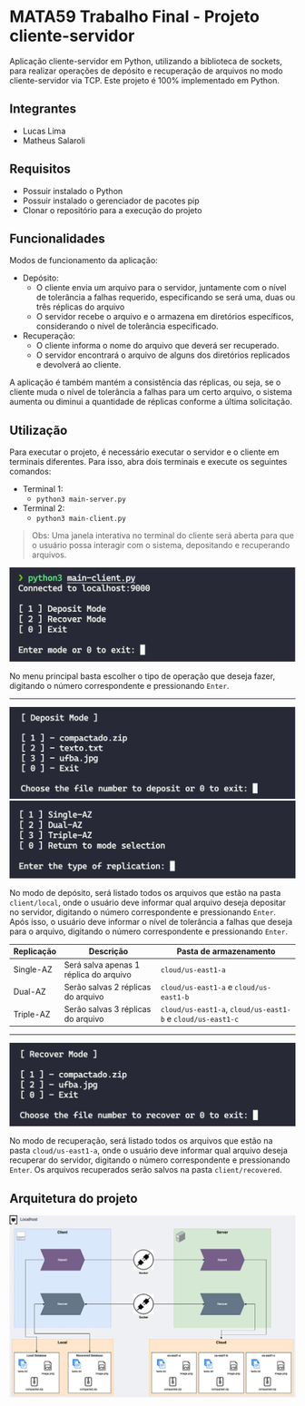 # MATA59 Trabalho Final - Projeto cliente-servidor

Aplicação cliente-servidor em Python, utilizando a biblioteca de sockets, para realizar operações de depósito e recuperação de arquivos no modo cliente-servidor via TCP. Este projeto é 100% implementado em Python.

## Integrantes

- Lucas Lima
- Matheus Salaroli

## Requisitos

- Possuir instalado o Python
- Possuir instalado o gerenciador de pacotes pip
- Clonar o repositório para a execução do projeto

## Funcionalidades

Modos de funcionamento da aplicação:
  - Depósito:
    - O cliente envia um arquivo para o servidor, juntamente com o nível de tolerância a falhas requerido, especificando se será uma, duas ou três réplicas do arquivo
    - O servidor recebe o arquivo e o armazena em diretórios específicos, considerando o nível de tolerância especificado.
  - Recuperação:
    - O cliente informa o nome do arquivo que deverá ser recuperado.
    - O servidor encontrará o arquivo de alguns dos diretórios replicados e devolverá ao cliente.

A aplicação é também mantém a consistência das réplicas, ou seja, se o cliente muda o nível de tolerância a falhas para um certo arquivo, o sistema aumenta ou diminui a quantidade de réplicas conforme a última solicitação.

## Utilização

Para executar o projeto, é necessário executar o servidor e o cliente em terminais diferentes. Para isso, abra dois terminais e execute os seguintes comandos:

- Terminal 1:
  - `python3 main-server.py`
- Terminal 2:
  - `python3 main-client.py`

> Obs: Uma janela interativa no terminal do cliente será aberta para que o usuário possa interagir com o sistema, depositando e recuperando arquivos.

![Menu principal](./assets/main-menu.png)

No menu principal basta escolher o tipo de operação que deseja fazer, digitando o número correspondente e pressionando `Enter`.

---

![Depósito de arquivo](./assets/deposit-mode.png)
![Replicação de arquivo](./assets/replication-mode.png)

No modo de depósito, será listado todos os arquivos que estão na pasta `client/local`, onde o usuário deve informar qual arquivo deseja depositar no servidor, digitando o número correspondente e pressionando `Enter`. Após isso, o usuário deve informar o nível de tolerância a falhas que deseja para o arquivo, digitando o número correspondente e pressionando `Enter`.

| Replicação  | Descrição                                | Pasta de armazenamento                                        |
| ----------- | ---------------------------------------- | ------------------------------------------------------------- |
| Single-AZ   | Será salva apenas 1 réplica do arquivo   | `cloud/us-east1-a`                                            |
| Dual-AZ     | Serão salvas 2 réplicas do arquivo       | `cloud/us-east1-a` e `cloud/us-east1-b`                       |
| Triple-AZ   | Serão salvas 3 réplicas do arquivo       | `cloud/us-east1-a`, `cloud/us-east1-b` e `cloud/us-east1-c`   |

---

![Recuperação de arquivo](./assets/recovery-mode.png)

No modo de recuperação, será listado todos os arquivos que estão na pasta `cloud/us-east1-a`, onde o usuário deve informar qual arquivo deseja recuperar do servidor, digitando o número correspondente e pressionando `Enter`. Os arquivos recuperados serão salvos na pasta `client/recovered`.

## Arquitetura do projeto

![Arquitetura do projeto](./assets/architecture.png)
